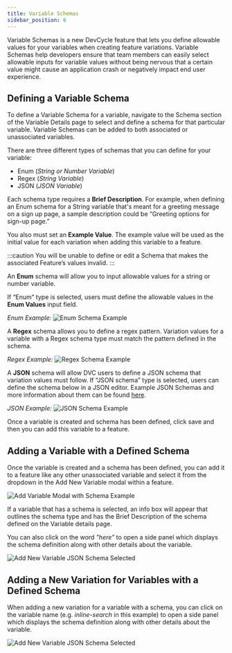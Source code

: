 ```yaml
---
title: Variable Schemas
sidebar_position: 6
---
```


Variable Schemas is a new DevCycle feature that lets you define allowable values for your variables when creating feature variations. Variable Schemas help developers ensure that team members can easily select allowable inputs for variable values without being nervous that a certain value might cause an application crash or negatively impact end user experience. 

## Defining a Variable Schema

To define a Variable Schema for a variable, navigate to the Schema section of the Variable Details page to select and define a schema for that particular variable. Variable Schemas can be added to both associated or unassociated variables. 

There are three different types of schemas that you can define for your variable: 

- Enum (*String or Number Variable*)
- Regex (*String Variable*)
- JSON (*JSON Variable*)

Each schema type requires a **Brief Description**. For example, when defining an Enum schema for a String variable that's meant for a greeting message on a sign up page, a sample description could be “Greeting options for sign-up page.” 

You also must set an **Example Value**. The example value will be used as the initial value for each variation when adding this variable to a feature.

:::caution
You will be unable to define or edit a Schema that makes the associated Feature’s values invalid.
:::

An **Enum** schema will allow you to input allowable values for a string or number variable. 

If “Enum” type is selected, users must define the allowable values in the **Enum Values** input field.

*Enum Example:*
![Enum Schema Example](/june-2023-enum-schema-example.png)


A **Regex** schema allows you to define a regex pattern. Variation values for a variable with a Regex schema type must match the pattern defined in the schema.

*Regex Example:* 
![Regex Schema Example](/june-2023-regex-schema-example.png)

A **JSON** schema will allow DVC users to define a JSON schema that variation values must follow. If “JSON schema” type is selected, users can define the schema below in a JSON editor. Example JSON Schemas and more information about them can be found [here](https://json-schema.org/learn/miscellaneous-examples.html#basic).

*JSON Example:* 
![JSON Schema Example](/june-2023-json-schema-example.png)

Once a variable is created and schema has been defined, click save and then you can add this variable to a feature. 

## Adding a Variable with a Defined Schema

Once the variable is created and a schema has been defined, you can add it to a feature like any other unassociated variable and select it from the dropdown in the Add New Variable modal within a feature. 

![Add Variable Modal with Schema Example](/june-2023-adding-variable-with-schema-modal.png)

If a variable that has a schema is selected, an info box will appear that outlines the schema type and has the Brief Description of the schema defined on the Variable details page. 

You can also click on the word *"here”* to open a side panel which displays the schema definition along with other details about the variable. 

![Add New Variable JSON Schema Selected](/june-2023-add-new-variable-json-schema-selected.png)


## Adding a New Variation for Variables with a Defined Schema 

When adding a new variation for a variable with a schema, you can click on the variable name (e.g. *inline-search* in this example) to open a side panel which displays the schema definition along with other details about the variable. 

![Add New Variable JSON Schema Selected](/june-2023-add-new-variation-with-schema.png)

